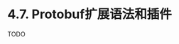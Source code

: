 # 4.7. Protobuf扩展语法和插件

TODO

<!--

基于pb扩展，打造一个自定义的rest生成

支持 url 和 url.Values

通过 grpc-gateway/runtime.PopulateFieldFromPath 和 PopulateQueryParameters 天才 protoMsg 成员

路由通过 httprouter 处理

- https://github.com/julienschmidt/httprouter
- https://github.com/grpc-ecosystem/grpc-gateway/blob/master/runtime/query.go#L20

先生成 net/rpc 接口，然后同时增加 Rest 接口

扩展的元信息需要一个独立的文件，因为在插件中需要访问。

可以新开一个github项目，便于引用

-->
